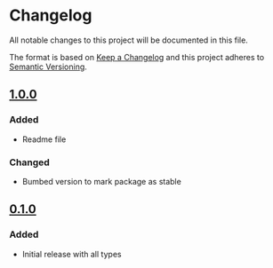 # Changelog
All notable changes to this project will be documented in this file.

The format is based on [Keep a Changelog](http://keepachangelog.com/)
and this project adheres to [Semantic Versioning](http://semver.org/).


## [1.0.0]
### Added
- Readme file

### Changed
- Bumbed version to mark package as stable


## [0.1.0]
### Added
- Initial release with all types


[1.0.0]: https://github.com/robjtede/json-types/compare/v0.1.0...v1.0.0
[0.1.0]: https://github.com/robjtede/json-types/compare/08db8a...v0.1.0
